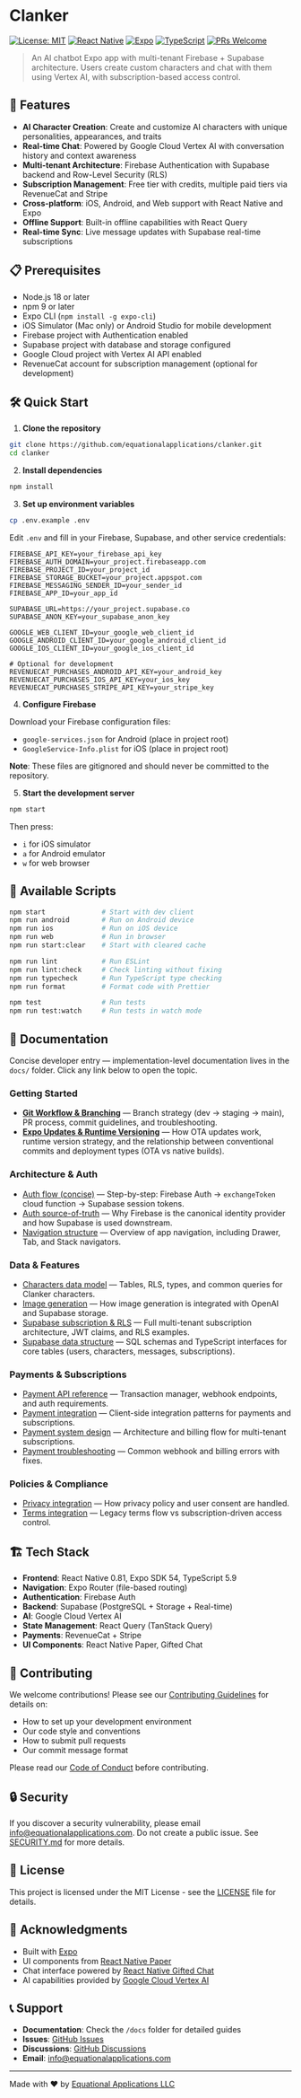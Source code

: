 # Clanker

[![License: MIT](https://img.shields.io/badge/License-MIT-yellow.svg)](https://opensource.org/licenses/MIT)
[![React Native](https://img.shields.io/badge/React%20Native-0.81-blue.svg)](https://reactnative.dev/)
[![Expo](https://img.shields.io/badge/Expo-54-000020.svg)](https://expo.dev/)
[![TypeScript](https://img.shields.io/badge/TypeScript-5.9-blue.svg)](https://www.typescriptlang.org/)
[![PRs Welcome](https://img.shields.io/badge/PRs-welcome-brightgreen.svg)](CONTRIBUTING.md)

> An AI chatbot Expo app with multi-tenant Firebase + Supabase architecture. Users create custom characters and chat with them using Vertex AI, with subscription-based access control.

## 🚀 Features

- **AI Character Creation**: Create and customize AI characters with unique personalities, appearances, and traits
- **Real-time Chat**: Powered by Google Cloud Vertex AI with conversation history and context awareness
- **Multi-tenant Architecture**: Firebase Authentication with Supabase backend and Row-Level Security (RLS)
- **Subscription Management**: Free tier with credits, multiple paid tiers via RevenueCat and Stripe
- **Cross-platform**: iOS, Android, and Web support with React Native and Expo
- **Offline Support**: Built-in offline capabilities with React Query
- **Real-time Sync**: Live message updates with Supabase real-time subscriptions

## 📋 Prerequisites

- Node.js 18 or later
- npm 9 or later
- Expo CLI (`npm install -g expo-cli`)
- iOS Simulator (Mac only) or Android Studio for mobile development
- Firebase project with Authentication enabled
- Supabase project with database and storage configured
- Google Cloud project with Vertex AI API enabled
- RevenueCat account for subscription management (optional for development)

## 🛠️ Quick Start

1. **Clone the repository**

```bash
git clone https://github.com/equationalapplications/clanker.git
cd clanker
```

2. **Install dependencies**

```bash
npm install
```

3. **Set up environment variables**

```bash
cp .env.example .env
```

Edit `.env` and fill in your Firebase, Supabase, and other service credentials:

```env
FIREBASE_API_KEY=your_firebase_api_key
FIREBASE_AUTH_DOMAIN=your_project.firebaseapp.com
FIREBASE_PROJECT_ID=your_project_id
FIREBASE_STORAGE_BUCKET=your_project.appspot.com
FIREBASE_MESSAGING_SENDER_ID=your_sender_id
FIREBASE_APP_ID=your_app_id

SUPABASE_URL=https://your_project.supabase.co
SUPABASE_ANON_KEY=your_supabase_anon_key

GOOGLE_WEB_CLIENT_ID=your_google_web_client_id
GOOGLE_ANDROID_CLIENT_ID=your_google_android_client_id
GOOGLE_IOS_CLIENT_ID=your_google_ios_client_id

# Optional for development
REVENUECAT_PURCHASES_ANDROID_API_KEY=your_android_key
REVENUECAT_PURCHASES_IOS_API_KEY=your_ios_key
REVENUECAT_PURCHASES_STRIPE_API_KEY=your_stripe_key
```

4. **Configure Firebase**

Download your Firebase configuration files:
- `google-services.json` for Android (place in project root)
- `GoogleService-Info.plist` for iOS (place in project root)

**Note**: These files are gitignored and should never be committed to the repository.

5. **Start the development server**

```bash
npm start
```

Then press:
- `i` for iOS simulator
- `a` for Android emulator
- `w` for web browser

## 📱 Available Scripts

```bash
npm start              # Start with dev client
npm run android        # Run on Android device
npm run ios            # Run on iOS device
npm run web            # Run in browser
npm run start:clear    # Start with cleared cache

npm run lint           # Run ESLint
npm run lint:check     # Check linting without fixing
npm run typecheck      # Run TypeScript type checking
npm run format         # Format code with Prettier

npm test               # Run tests
npm run test:watch     # Run tests in watch mode
```

## 📖 Documentation

Concise developer entry — implementation-level documentation lives in the `docs/` folder. Click any link below to open the topic.

### Getting Started

- **[Git Workflow & Branching](docs/GIT_WORKFLOW.md)** — Branch strategy (dev → staging → main), PR process, commit guidelines, and troubleshooting.
- **[Expo Updates & Runtime Versioning](docs/EXPO_UPDATES.md)** — How OTA updates work, runtime version strategy, and the relationship between conventional commits and deployment types (OTA vs native builds).

### Architecture & Auth

- [Auth flow (concise)](docs/AUTH_FLOW.md) — Step-by-step: Firebase Auth → `exchangeToken` cloud function → Supabase session tokens.
- [Auth source-of-truth](docs/AUTH_SOURCE_OF_TRUTH.md) — Why Firebase is the canonical identity provider and how Supabase is used downstream.
- [Navigation structure](docs/NAVIGATION.md) — Overview of app navigation, including Drawer, Tab, and Stack navigators.

### Data & Features

- [Characters data model](docs/CHARACTERS.md) — Tables, RLS, types, and common queries for Clanker characters.
- [Image generation](docs/IMAGE_GENERATION.md) — How image generation is integrated with OpenAI and Supabase storage.
- [Supabase subscription & RLS](docs/SUPABASE_AUTH.md) — Full multi-tenant subscription architecture, JWT claims, and RLS examples.
- [Supabase data structure](docs/SUPABASE_DATA_STRUCTURE.md) — SQL schemas and TypeScript interfaces for core tables (users, characters, messages, subscriptions).

### Payments & Subscriptions

- [Payment API reference](docs/PAYMENT_API.md) — Transaction manager, webhook endpoints, and auth requirements.
- [Payment integration](docs/PAYMENT_INTEGRATION.md) — Client-side integration patterns for payments and subscriptions.
- [Payment system design](docs/PAYMENT_SYSTEM.md) — Architecture and billing flow for multi-tenant subscriptions.
- [Payment troubleshooting](docs/PAYMENT_TROUBLESHOOTING.md) — Common webhook and billing errors with fixes.

### Policies & Compliance

- [Privacy integration](docs/PRIVACY_INTEGRATION.md) — How privacy policy and user consent are handled.
- [Terms integration](docs/TERMS_INTEGRATION.md) — Legacy terms flow vs subscription-driven access control.

## 🏗️ Tech Stack

- **Frontend**: React Native 0.81, Expo SDK 54, TypeScript 5.9
- **Navigation**: Expo Router (file-based routing)
- **Authentication**: Firebase Auth
- **Backend**: Supabase (PostgreSQL + Storage + Real-time)
- **AI**: Google Cloud Vertex AI
- **State Management**: React Query (TanStack Query)
- **Payments**: RevenueCat + Stripe
- **UI Components**: React Native Paper, Gifted Chat

## 🤝 Contributing

We welcome contributions! Please see our [Contributing Guidelines](CONTRIBUTING.md) for details on:

- How to set up your development environment
- Our code style and conventions
- How to submit pull requests
- Our commit message format

Please read our [Code of Conduct](CODE_OF_CONDUCT.md) before contributing.

## 🔒 Security

If you discover a security vulnerability, please email [info@equationalapplications.com](mailto:info@equationalapplications.com). Do not create a public issue. See [SECURITY.md](SECURITY.md) for more details.

## 📄 License

This project is licensed under the MIT License - see the [LICENSE](LICENSE) file for details.

## 🙏 Acknowledgments

- Built with [Expo](https://expo.dev/)
- UI components from [React Native Paper](https://reactnativepaper.com/)
- Chat interface powered by [React Native Gifted Chat](https://github.com/FaridSafi/react-native-gifted-chat)
- AI capabilities provided by [Google Cloud Vertex AI](https://cloud.google.com/vertex-ai)

## 📞 Support

- **Documentation**: Check the `/docs` folder for detailed guides
- **Issues**: [GitHub Issues](https://github.com/equationalapplications/clanker/issues)
- **Discussions**: [GitHub Discussions](https://github.com/equationalapplications/clanker/discussions)
- **Email**: [info@equationalapplications.com](mailto:info@equationalapplications.com)

---

Made with ❤️ by [Equational Applications LLC](https://equationalapplications.com)
